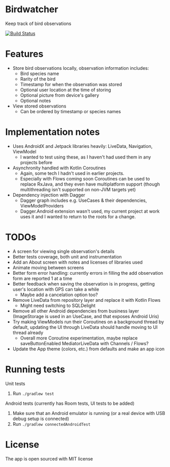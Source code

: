 # Birdwatcher
Keep track of bird observations

[![Build Status](https://app.bitrise.io/app/c2780485f7d3438f/status.svg?token=VdZoib3KvUAL-JrokQI1yQ&branch=master)](https://app.bitrise.io/app/c2780485f7d3438f)

# Features
- Store bird observations locally, observation information includes:
  - Bird species name
  - Rarity of the bird
  - Timestamp for when the observation was stored
  - Optional user location at the time of storing
  - Optional picture from device's gallery
  - Optional notes
- View stored observations
  - Can be ordered by timestamp or species names

# Implementation notes
- Uses AndroidX and Jetpack libraries heavily: LiveData, Navigation, ViewModel
  - I wanted to test using these, as I haven't had used them in any projects before
- Asynchronity handled with Kotlin Coroutines
  - Again, some tech I hadn't used in earlier projects.
  - Especially with Flows coming soon Coroutines can be used to replace RxJava, and they even have multiplatform support (though multithreading isn't supported on non-JVM targets yet)
- Dependency injection with Dagger
  - Dagger graph includes e.g. UseCases & their dependencies, ViewModelProviders
  - Dagger.Android extension wasn't used, my current project at work uses it and I wanted to return to the roots for a change.

# TODOs
- A screen for viewing single observation's details
- Better tests coverage, both unit and instrumentation
- Add an About screen with notes and licenses of libraries used
- Animate moving between screens
- Better form error handling: currently errors in filling the add observation form are reported 1 at a time
- Better feedback when saving the observation is in progress, getting user's location with GPS can take a while
  - Maybe add a cancelation option too?
- Remove LiveData from repository layer and replace it with Kotlin Flows
  - Might need switching to SQLDelight
- Remove all other Android dependencies from business layer (ImageStorage is used in an UseCase, and that exposes Android Uris)
- Try making ViewModels run their Coroutines on a background thread by default, updating the UI through LiveData should handle moving to UI thread already
  - Overall more Coroutine experimentation, maybe replace saveButtonEnabled MediatorLiveData with Channels / Flows?
- Update the App theme (colors, etc.) from defaults and make an app icon

# Running tests
Unit tests
1. Run ``./gradlew test``

Android tests (currently has Room tests, UI tests to be added)
1. Make sure that an Android emulator is running (or a real device with USB debug setup is connected)
2. Run ``./gradlew connectedAndroidTest``

# License
The app is open sourced with MIT license
